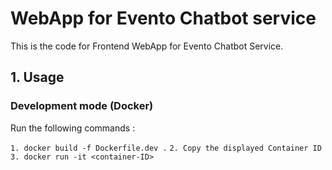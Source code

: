 # WebApp for Evento Chatbot service

This is the code for Frontend WebApp for Evento Chatbot Service.

## 1. Usage
### Development mode (Docker)
Run the following commands :

```1. docker build -f Dockerfile.dev .```
```2. Copy the displayed Container ID```
```3. docker run -it <container-ID>```

